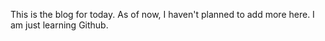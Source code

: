 This is the blog for today. As of now, I haven't planned to add more here. I am just learning Github.
